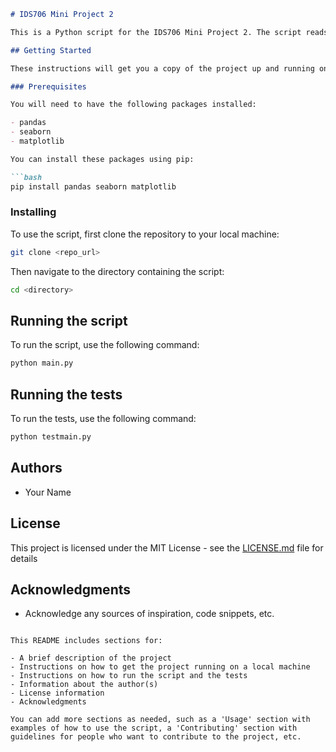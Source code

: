 ```markdown
# IDS706 Mini Project 2

This is a Python script for the IDS706 Mini Project 2. The script reads a CSV dataset, calculates descriptive statistics, and generates a histogram visualization. 

## Getting Started

These instructions will get you a copy of the project up and running on your local machine for development and testing purposes.

### Prerequisites

You will need to have the following packages installed:

- pandas
- seaborn
- matplotlib

You can install these packages using pip:

```bash
pip install pandas seaborn matplotlib
```

### Installing

To use the script, first clone the repository to your local machine:

```bash
git clone <repo_url>
```

Then navigate to the directory containing the script:

```bash
cd <directory>
```

## Running the script

To run the script, use the following command:

```bash
python main.py
```

## Running the tests

To run the tests, use the following command:

```bash
python testmain.py
```

## Authors

- Your Name

## License

This project is licensed under the MIT License - see the [LICENSE.md](LICENSE.md) file for details

## Acknowledgments

- Acknowledge any sources of inspiration, code snippets, etc.
```

This README includes sections for:

- A brief description of the project
- Instructions on how to get the project running on a local machine
- Instructions on how to run the script and the tests
- Information about the author(s)
- License information
- Acknowledgments

You can add more sections as needed, such as a 'Usage' section with examples of how to use the script, a 'Contributing' section with guidelines for people who want to contribute to the project, etc.
